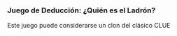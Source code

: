 ### Juego de Deducción: ¿Quién es el Ladrón?

Este juego puede considerarse un clon del clásico CLUE 